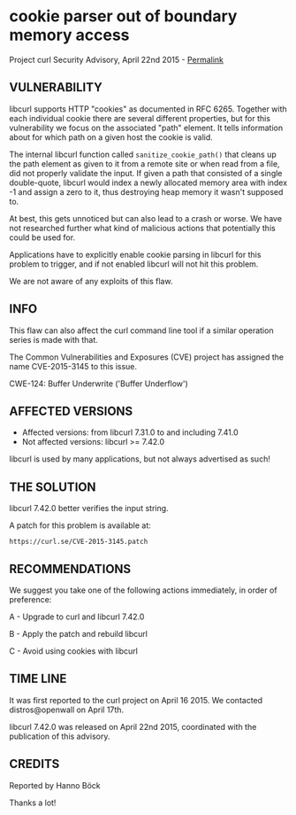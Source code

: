 cookie parser out of boundary memory access
===========================================

Project curl Security Advisory, April 22nd 2015 -
[Permalink](https://curl.se/docs/CVE-2015-3145.html)

VULNERABILITY
-------------

libcurl supports HTTP "cookies" as documented in RFC 6265. Together with each
individual cookie there are several different properties, but for this
vulnerability we focus on the associated "path" element. It tells information
about for which path on a given host the cookie is valid.

The internal libcurl function called `sanitize_cookie_path()` that cleans up
the path element as given to it from a remote site or when read from a file,
did not properly validate the input. If given a path that consisted of a
single double-quote, libcurl would index a newly allocated memory area with
index -1 and assign a zero to it, thus destroying heap memory it wasn't
supposed to.

At best, this gets unnoticed but can also lead to a crash or worse. We have
not researched further what kind of malicious actions that potentially this
could be used for.

Applications have to explicitly enable cookie parsing in libcurl for this
problem to trigger, and if not enabled libcurl will not hit this problem.

We are not aware of any exploits of this flaw.

INFO
----

This flaw can also affect the curl command line tool if a similar operation
series is made with that.

The Common Vulnerabilities and Exposures (CVE) project has assigned the name
CVE-2015-3145 to this issue.

CWE-124: Buffer Underwrite ('Buffer Underflow')

AFFECTED VERSIONS
-----------------

- Affected versions: from libcurl 7.31.0 to and including 7.41.0
- Not affected versions: libcurl >= 7.42.0

libcurl is used by many applications, but not always advertised as such!

THE SOLUTION
------------

libcurl 7.42.0 better verifies the input string.

A patch for this problem is available at:

    https://curl.se/CVE-2015-3145.patch

RECOMMENDATIONS
---------------

We suggest you take one of the following actions immediately, in order of
preference:

A - Upgrade to curl and libcurl 7.42.0

B - Apply the patch and rebuild libcurl

C - Avoid using cookies with libcurl

TIME LINE
---------

It was first reported to the curl project on April 16 2015. We contacted
distros@openwall on April 17th.

libcurl 7.42.0 was released on April 22nd 2015, coordinated with the
publication of this advisory.

CREDITS
-------

Reported by Hanno Böck

Thanks a lot!
